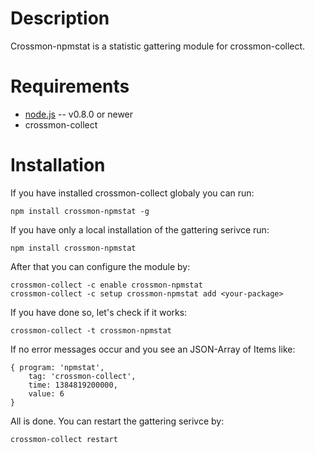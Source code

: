 Description
===========

Crossmon-npmstat is a statistic gattering module for crossmon-collect.


Requirements
============

* [node.js](http://nodejs.org/) -- v0.8.0 or newer
* crossmon-collect

Installation
============
If you have installed crossmon-collect globaly you can run:

    npm install crossmon-npmstat -g

If you have only a local installation of the gattering serivce run:

    npm install crossmon-npmstat

After that you can configure the module by:

    crossmon-collect -c enable crossmon-npmstat
    crossmon-collect -c setup crossmon-npmstat add <your-package>

If you have done so, let's check if it works:

    crossmon-collect -t crossmon-npmstat

If no error messages occur and you see an JSON-Array of Items like:

    { program: 'npmstat',
        tag: 'crossmon-collect',
        time: 1384819200000,
        value: 6 
    }

All is done. You can restart the gattering serivce by:

    crossmon-collect restart

